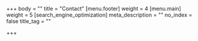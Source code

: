 +++
body = ""
title = "Contact"
[menu.footer]
weight = 4
[menu.main]
weight = 5
[search_engine_optimization]
meta_description = ""
no_index = false
title_tag = ""

+++
